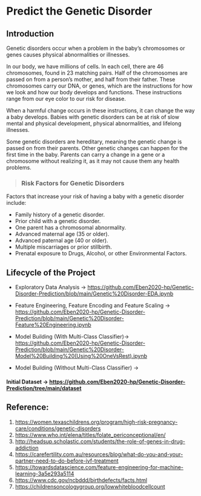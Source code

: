 # Predict the Genetic Disorder

## **Introduction**

<p>Genetic disorders occur when a problem in the baby’s chromosomes or genes causes physical abnormalities or illnesses.

In our body, we have millions of cells. In each cell, there are 46 chromosomes, found in 23 matching pairs. Half of the chromosomes are passed on from a person’s mother, and half from their father. These chromosomes carry our DNA, or genes, which are the instructions for how we look and how our body develops and functions. These instructions range from our eye color to our risk for disease.

When a harmful change occurs in these instructions, it can change the way a baby develops. Babies with genetic disorders can be at risk of slow mental and physical development, physical abnormalities, and lifelong illnesses.

Some genetic disorders are hereditary, meaning the genetic change is passed on from their parents. Other genetic changes can happen for the first time in the baby. Parents can carry a change in a gene or a chromosome without realizing it, as it may not cause them any health problems.
</p>

> ### Risk Factors for Genetic Disorders
Factors that increase your risk of having a baby with a genetic disorder include:
- Family history of a genetic disorder.
- Prior child with a genetic disorder.
- One parent has a chromosomal abnormality.
- Advanced maternal age (35 or older).
- Advanced paternal age (40 or older).
- Multiple miscarriages or prior stillbirth.
- Prenatal exposure to Drugs, Alcohol, or other Environmental Factors.

## Lifecycle of the Project
- Exploratory Data Analysis -> https://github.com/Eben2020-hp/Genetic-Disorder-Prediction/blob/main/Genetic%20Disorder-EDA.ipynb

- Feature Engineering, Feature Encoding and Feature Scaling -> https://github.com/Eben2020-hp/Genetic-Disorder-Prediction/blob/main/Genetic%20Disorder-Feature%20Engineering.ipynb

- Model Building (With Multi-Class Classifier)-> https://github.com/Eben2020-hp/Genetic-Disorder-Prediction/blob/main/Genetic%20Disorder-Model%20Building%20(Using%20OneVsRest).ipynb

- Model Building (Without Multi-Class Classifier) ->


#### Initial Dataset -> https://github.com/Eben2020-hp/Genetic-Disorder-Prediction/tree/main/dataset


## **Reference**: 
1. https://women.texaschildrens.org/program/high-risk-pregnancy-care/conditions/genetic-disorders
2. https://www.who.int/elena/titles/folate_periconceptional/en/
3. http://headsup.scholastic.com/students/the-role-of-genes-in-drug-addiction
4. https://carefertility.com.au/resources/blog/what-do-you-and-your-partner-need-to-do-before-ivf-treatment
5. https://towardsdatascience.com/feature-engineering-for-machine-learning-3a5e293a5114
6. https://www.cdc.gov/ncbddd/birthdefects/facts.html
7. https://childrensoncologygroup.org/lowwhitebloodcellcount
